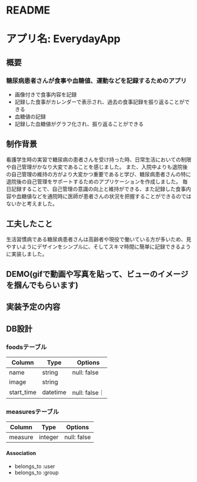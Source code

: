 # README

# アプリ名: EverydayApp


## 概要
### 糖尿病患者さんが食事や血糖値、運動などを記録するためのアプリ
  - 画像付きで食事内容を記録
  - 記録した食事がカレンダーで表示され、過去の食事記録を振り返ることができる
  - 血糖値の記録
  - 記録した血糖値がグラフ化され、振り返ることができる

## 制作背景
看護学生時の実習で糖尿病の患者さんを受け持った時、日常生活においての制限や自己管理がかなり大変であることを感じました。
また、入院中よりも退院後の自己管理の維持の方がより大変かつ重要であると学び、糖尿病患者さんの特に退院後の自己管理をサポートするためのアプリケーションを作成しました。
毎日記録することで、自己管理の意識の向上と維持ができる、また記録した食事内容や血糖値などを通院時に医師が患者さんの状況を把握することができるのではないかと考えました。

## 工夫したこと
生活習慣病である糖尿病患者さんは高齢者や現役で働いている方が多いため、見やすいようにデザインをシンプルに、そしてスキマ時間に簡単に記録できるように実装しました。

## DEMO(gifで動画や写真を貼って、ビューのイメージを掴んでもらいます)

## 実装予定の内容

## DB設計

### foodsテーブル
|Column|Type|Options|
|------|----|-------|
|name|string|null: false|
|image|string|
|start_time|datetime|null: false｜

### measuresテーブル
|Column|Type|Options|
|------|----|-------|
|measure|integer|null: false|
#### Association
- belongs_to :user
- belongs_to :group